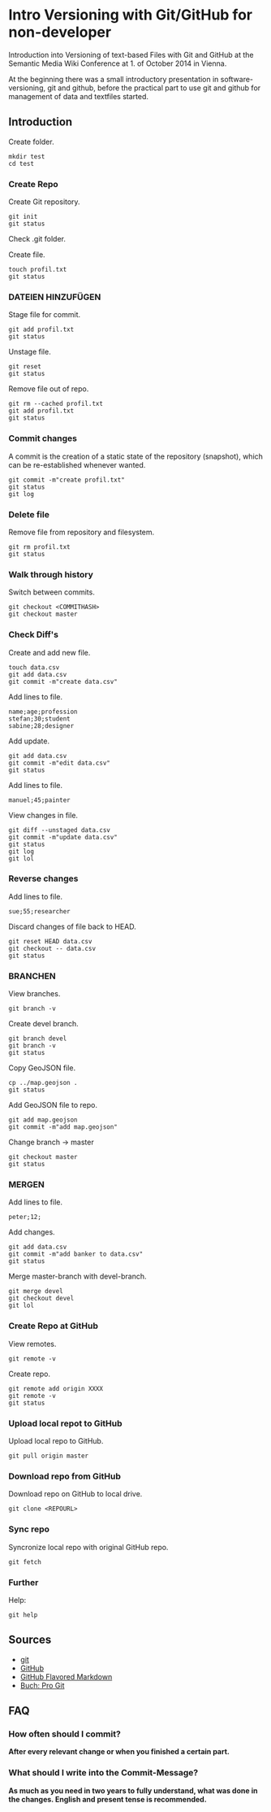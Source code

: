 Intro Versioning with Git/GitHub for non-developer
==============================

Introduction into Versioning of text-based Files with Git and GitHub at the Semantic Media Wiki Conference at 1. of October 2014 in Vienna.

At the beginning there was a small introductory presentation in software-versioning, git and github, before the practical part to use git and github for management of data and textfiles started.

## Introduction
Create folder.
```shell
mkdir test
cd test
```

### Create Repo
Create Git repository.
```shell
git init
git status
```
Check .git folder.

Create file.
```shell
touch profil.txt
git status
```

### DATEIEN HINZUFÜGEN
Stage file for commit.
```shell
git add profil.txt
git status
```
Unstage file.
```shell
git reset
git status
```
Remove file out of repo.
```shell
git rm --cached profil.txt
git add profil.txt
git status
```

### Commit changes
A commit is the creation of a static state of the repository (snapshot), which can be re-established whenever wanted.
```shell
git commit -m"create profil.txt"
git status
git log 
```

### Delete file
Remove file from repository and filesystem.
```shell
git rm profil.txt
git status
```

### Walk through history
Switch between commits.
```shell
git checkout <COMMITHASH>
git checkout master
```

### Check Diff's
Create and add new file.
```shell
touch data.csv
git add data.csv
git commit -m"create data.csv"
```
Add lines to file.
```text
name;age;profession
stefan;30;student
sabine;28;designer

```
Add update.
```shell
git add data.csv
git commit -m"edit data.csv"
git status
```
Add lines to file.
```text
manuel;45;painter

```
View changes in file.
```shell
git diff --unstaged data.csv
git commit -m"update data.csv"
git status
git log
git lol
```

### Reverse changes
Add lines to file.
```text
sue;55;researcher

```
Discard changes of file back to HEAD.
```shell
git reset HEAD data.csv
git checkout -- data.csv
git status
```

### BRANCHEN
View branches.
```shell
git branch -v
```
Create devel branch.
```shell
git branch devel
git branch -v
git status
```
Copy GeoJSON file.

```shell
cp ../map.geojson .
git status
```
Add GeoJSON file to repo.
```shell
git add map.geojson
git commit -m"add map.geojson"
```
Change branch -> master
```shell
git checkout master
git status
```
### MERGEN
Add lines to file.
```text
peter;12;

```
Add changes.
```shell
git add data.csv
git commit -m"add banker to data.csv"
git status
```
Merge master-branch with devel-branch.
```shell
git merge devel
git checkout devel
git lol
```

### Create Repo at GitHub
View remotes.
```shell
git remote -v
```
Create repo.
```shell
git remote add origin XXXX
git remote -v
git status
```

### Upload local repot to GitHub 
Upload local repo to GitHub.
```shell
git pull origin master
```

### Download repo from GitHub
Download repo on GitHub to local drive.
```shell
git clone <REPOURL>
```

### Sync repo
Syncronize local repo with original GitHub repo.
```shell
git fetch 
```

### Further
Help:
```shell
git help
```

## Sources
- [git](http://git-scm.com/)
- [GitHub](https://github.com)
- [GitHub Flavored Markdown](https://help.github.com/articles/github-flavored-markdown)
- [Buch: Pro Git](http://git-scm.com/book/de)

## FAQ

### How often should I commit?
**After every relevant change or when you finished a certain part.**

### What should I write into the Commit-Message?
**As much as you need in two years to fully understand, what was done in the changes. English and present tense is recommended.**



